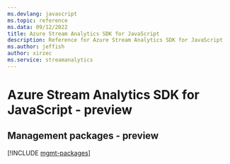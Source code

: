 ```yaml
---
ms.devlang: javascript
ms.topic: reference
ms.data: 09/12/2022
title: Azure Stream Analytics SDK for JavaScript
description: Reference for Azure Stream Analytics SDK for JavaScript
ms.author: jeffish
author: xirzec
ms.service: streamanalytics
---
```

# Azure Stream Analytics SDK for JavaScript - preview

## Management packages - preview
[!INCLUDE [mgmt-packages](stream-analytics-mgmt-index.md)]